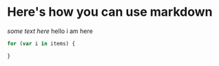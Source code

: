# Here's how you can use markdown

*some text here*
hello
i am here

```javascript
for (var i in items) {

}

```

